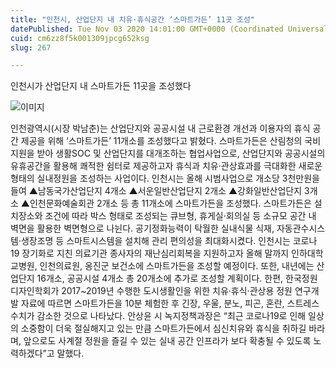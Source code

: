 ```yaml
---
title: "인천시, 산업단지 내 치유·휴식공간 ‘스마트가든’ 11곳 조성"
datePublished: Tue Nov 03 2020 14:01:00 GMT+0000 (Coordinated Universal Time)
cuid: cm6zz8f5k001309jpcg652ksg
slug: 267

---
```



인천시가 산업단지 내 스마트가든 11곳을 조성했다

![이미지](https://cdn.hashnode.com/res/hashnode/image/upload/v1739247797883/a37a0df6-370b-4867-81b1-fa967ea5fec7.png)

인천광역시(시장 박남춘)는 산업단지와 공공시설 내 근로환경 개선과 이용자의 휴식 공간 제공을 위해 ‘스마트가든’ 11개소를 조성했다고 밝혔다. 스마트가든은 산림청의 국비 지원을 받아 생활SOC 및 산업단지를 대개조하는 협업사업으로, 산업단지와 공공시설의 유휴공간을 활용해 쾌적한 쉼터로 제공하고자 휴식과 치유·관상효과를 극대화한 새로운 형태의 실내정원을 조성하는 사업이다. 인천시는 올해 시범사업으로 개소당 3천만원을 들여 ▲남동국가산업단지 4개소 ▲서운일반산업단지 2개소 ▲강화일반산업단지 3개소 ▲인천문화예술회관 2개소 등 총 11개소에 스마트가든을 조성했다. 스마트가든은 설치장소와 조건에 따라 박스 형태로 조성되는 큐브형, 휴게실·회의실 등 소규모 공간 내 벽면을 활용한 벽면형으로 나뉜다. 공기정화능력이 탁월한 실내식물 식재, 자동관수시스템·생장조명 등 스마트시스템을 설치해 관리 편의성을 최대화시켰다. 인천시는 코로나19 장기화로 지친 의료기관 종사자의 재난심리회복을 지원하고자 올해 말까지 인하대학교병원, 인천의료원, 옹진군 보건소에 스마트가든을 조성할 예정이다. 또한, 내년에는 산업단지 16개소, 공공시설 4개소 총 20개소에 추가로 조성할 계획이다. 한편, 한국정원디자인학회가 2017~2019년 수행한 도시생활인을 위한 치유·휴식·관상용 정원 연구개발 자료에 따르면 스마트가든을 10분 체험한 후 긴장, 우울, 분노, 피곤, 혼란, 스트레스 수치가 감소한 것으로 나타났다. 안상윤 시 녹지정책과장은 “최근 코로나19로 인해 일상의 소중함이 더욱 절실해지고 있는 만큼 스마트가든에서 심신치유와 휴식을 취하길 바라며, 앞으로도 사계절 정원을 즐길 수 있는 실내 공간 인프라가 보다 확충될 수 있도록 노력하겠다”고 말했다.